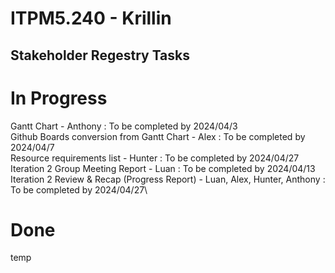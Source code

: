 # ITPM5.240 - Krillin

## Stakeholder Regestry Tasks
# In Progress
Gantt Chart - Anthony : To be completed by 2024/04/3\
Github Boards conversion from Gantt Chart - Alex : To be completed by 2024/04/7\
Resource requirements list - Hunter : To be completed by 2024/04/27\
Iteration 2 Group Meeting Report - Luan : To be completed by 2024/04/13\
Iteration 2 Review & Recap (Progress Report) - Luan, Alex, Hunter, Anthony : To be completed by 2024/04/27\

# Done
temp
